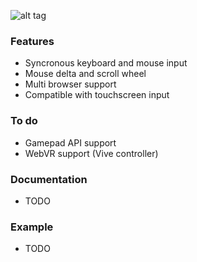 ![alt tag](https://raw.githubusercontent.com/tentone/syncinput/master/docs/logo.png)

### Features
 - Syncronous keyboard and mouse input
 - Mouse delta and scroll wheel
 - Multi browser support
 - Compatible with touchscreen input

### To do
 - Gamepad API support
 - WebVR support (Vive controller)

### Documentation
 - TODO

### Example
 - TODO
